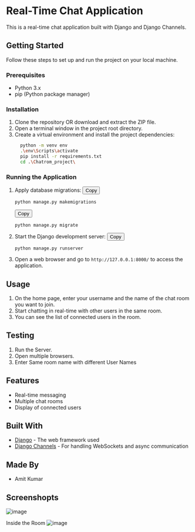 # Real-Time Chat Application
This is a real-time chat application built with Django and Django Channels.

## Getting Started
Follow these steps to set up and run the project on your local machine.

### Prerequisites
- Python 3.x
- pip (Python package manager)

### Installation
1. Clone the repository 
   OR download and extract the ZIP file.
2. Open a terminal window in the project root directory.
3. Create a virtual environment and install the project dependencies:
    ```bash
      python -m venv env
      .\env\Scripts\activate
      pip install -r requirements.txt
      cd .\Chatrom_project\
   ```

### Running the Application
1. Apply database migrations:
   <button class="copy-button" data-clipboard-target="#makemigrations-command">Copy</button>
   <pre><code id="makemigrations-command">python manage.py makemigrations</code></pre>
   
   <button class="copy-button" data-clipboard-target="#migrate-command">Copy</button>
   <pre><code id="migrate-command">python manage.py migrate</code></pre>

2. Start the Django development server:
   <button class="copy-button" data-clipboard-target="#runserver-command">Copy</button>
   <pre><code id="runserver-command">python manage.py runserver</code></pre>

3. Open a web browser and go to `http://127.0.0.1:8000/` to access the application.

## Usage
1. On the home page, enter your username and the name of the chat room you want to join.
2. Start chatting in real-time with other users in the same room.
3. You can see the list of connected users in the room.

## Testing
1. Run the Server.
2. Open multiple browsers.
3. Enter Same room name with different User Names

## Features
- Real-time messaging
- Multiple chat rooms
- Display of connected users

## Built With
- [Django](https://www.djangoproject.com/) - The web framework used
- [Django Channels](https://channels.readthedocs.io/en/latest/) - For handling WebSockets and async communication

## Made By 
- Amit Kumar

## Screenshopts 
![image](https://github.com/user-attachments/assets/2c166837-a5f8-46bc-9553-ea90f27de7bb)

Inside the Room
![image](https://github.com/user-attachments/assets/cc2b84b1-2532-4b07-91ea-a233a3853470)


